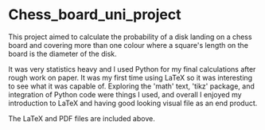 # Chess_board_uni_project

This project aimed to calculate the probability of a disk landing on a chess board and covering more than one colour where a square's length on the board is the diameter of the disk.

It was very statistics heavy and I used Python for my final calculations after rough work on paper. It was my first time using LaTeX so it was interesting to see what it was capable of. Exploring the 'math' text, 'tikz' package, and integration of Python code were things I used, and overall I enjoyed my introduction to LaTeX and having good looking visual file as an end product.

The LaTeX and PDF files are included above.
